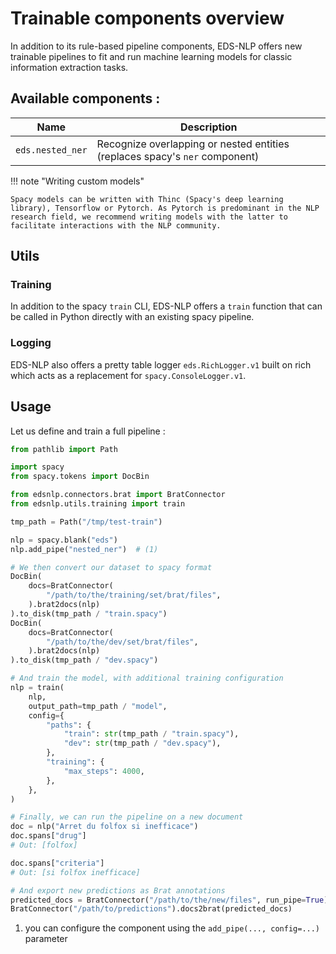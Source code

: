 # Trainable components overview

In addition to its rule-based pipeline components, EDS-NLP offers new trainable pipelines to fit and run machine learning models for classic information extraction tasks.

## Available components :

| Name                  | Description                                                                 |
| --------------------- | --------------------------------------------------------------------------- |
| `eds.nested_ner`      | Recognize overlapping or nested entities (replaces spacy's `ner` component) |

!!! note "Writing custom models"

    Spacy models can be written with Thinc (Spacy's deep learning library), Tensorflow or Pytorch. As Pytorch is predominant in the NLP research field, we recommend writing models with the latter to facilitate interactions with the NLP community.

## Utils

### Training

In addition to the spacy `train` CLI, EDS-NLP offers a `train` function that can be called in Python directly with an existing spacy pipeline.

### Logging

EDS-NLP also offers a pretty table logger `eds.RichLogger.v1` built on rich which acts as a replacement for `spacy.ConsoleLogger.v1`.

## Usage

Let us define and train a full pipeline :

<!-- no-check -->
```python
from pathlib import Path

import spacy
from spacy.tokens import DocBin

from edsnlp.connectors.brat import BratConnector
from edsnlp.utils.training import train

tmp_path = Path("/tmp/test-train")

nlp = spacy.blank("eds")
nlp.add_pipe("nested_ner")  # (1)

# We then convert our dataset to spacy format
DocBin(
    docs=BratConnector(
        "/path/to/the/training/set/brat/files",
    ).brat2docs(nlp)
).to_disk(tmp_path / "train.spacy")
DocBin(
    docs=BratConnector(
        "/path/to/the/dev/set/brat/files",
    ).brat2docs(nlp)
).to_disk(tmp_path / "dev.spacy")

# And train the model, with additional training configuration
nlp = train(
    nlp,
    output_path=tmp_path / "model",
    config={
        "paths": {
            "train": str(tmp_path / "train.spacy"),
            "dev": str(tmp_path / "dev.spacy"),
        },
        "training": {
            "max_steps": 4000,
        },
    },
)

# Finally, we can run the pipeline on a new document
doc = nlp("Arret du folfox si inefficace")
doc.spans["drug"]
# Out: [folfox]

doc.spans["criteria"]
# Out: [si folfox inefficace]

# And export new predictions as Brat annotations
predicted_docs = BratConnector("/path/to/the/new/files", run_pipe=True).brat2docs(nlp)
BratConnector("/path/to/predictions").docs2brat(predicted_docs)
```

1. you can configure the component using the `add_pipe(..., config=...)` parameter
